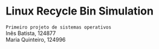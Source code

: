 # Linux Recycle Bin Simulation

`Primeiro projeto de sistemas operativos`  
Inês Batista, 124877  
Maria Quinteiro, 124996

